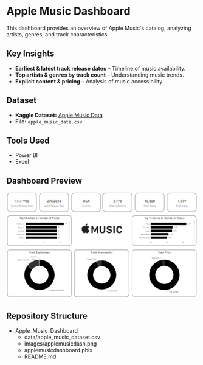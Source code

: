 # Apple Music Dashboard  

This dashboard provides an overview of Apple Music's catalog, analyzing artists, genres, and track characteristics.  

## Key Insights  
- **Earliest & latest track release dates** – Timeline of music availability.  
- **Top artists & genres by track count** – Understanding music trends.  
- **Explicit content & pricing** – Analysis of music accessibility.  

## Dataset  
- **Kaggle Dataset:** [Apple Music Data](https://www.kaggle.com/datasets/PromptCloudHQ/itunes-music-library-dataset)  
- **File:** `apple_music_data.csv`  

## Tools Used  
- Power BI
- Excel

## Dashboard Preview  
![Apple Music Dashboard](https://github.com/haileyrthomas01/powerbidashboards/blob/main/apple%20music%20dashboard/applemusicdash.png)  

## Repository Structure  
- Apple_Music_Dashboard
  - data/apple_music_dataset.csv
  - images/applemusicdash.png
  - applemusicdashboard.pbix
  - README.md
